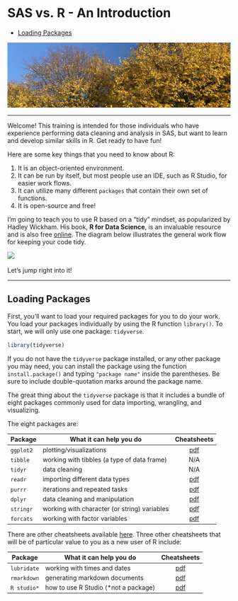 SAS vs. R - An Introduction
================

-   [Loading Packages](#loading-packages)

![](banner.jpg)

------------------------------------------------------------------------

Welcome! This training is intended for those individuals who have
experience performing data cleaning and analysis in SAS, but want to
learn and develop similar skills in R. Get ready to have fun!

Here are some key things that you need to know about R:

1.  It is an object-oriented environment.  
2.  It can be run by itself, but most people use an IDE, such as R
    Studio, for easier work flows.  
3.  It can utilize many different `packages` that contain their own set
    of functions.  
4.  It is open-source and free!

I’m going to teach you to use R based on a “tidy” mindset, as
popularized by Hadley Wickham. His book, **R for Data Science**, is an
invaluable resource and is also free [online](https://r4ds.had.co.nz/).
The diagram below illustrates the general work flow for keeping your
code tidy.

![](https://rstudio-education.github.io/tidyverse-cookbook/images/data-science-workflow.png)

Let’s jump right into it!

------------------------------------------------------------------------

## Loading Packages

First, you’ll want to load your required packages for you to do your
work. You load your packages individually by using the R function
`library()`. To start, we will only use one package: `tidyverse`.

``` r
library(tidyverse)
```

If you do not have the `tidyverse` package installed, or any other
package you may need, you can install the package using the function
`install.package()` and typing `"package name"` inside the parentheses.
Be sure to include double-quotation marks around the package name.

The great thing about the `tidyverse` package is that it includes a
bundle of eight packages commonly used for data importing, wrangling,
and visualizing.

The eight packages are:

| Package   | What it can help you do                      |                                     Cheatsheets                                     |
|-----------|----------------------------------------------|:-----------------------------------------------------------------------------------:|
| `ggplot2` | plotting/visualizations                      | [pdf](https://github.com/rstudio/cheatsheets/raw/master/data-visualization-2.1.pdf) |
| `tibble`  | working with tibbles (a type of data frame)  |                                         N/A                                         |
| `tidyr`   | data cleaning                                |                                         N/A                                         |
| `readr`   | importing different data types               |      [pdf](https://github.com/rstudio/cheatsheets/raw/master/data-import.pdf)       |
| `purrr`   | iterations and repeated tasks                |         [pdf](https://github.com/rstudio/cheatsheets/raw/master/purrr.pdf)          |
| `dplyr`   | data cleaning and manipulation               |  [pdf](https://github.com/rstudio/cheatsheets/raw/master/data-transformation.pdf)   |
| `stringr` | working with character (or string) variables |        [pdf](https://github.com/rstudio/cheatsheets/raw/master/strings.pdf)         |
| `forcats` | working with factor variables                |        [pdf](https://github.com/rstudio/cheatsheets/raw/master/factors.pdf)         |

There are other cheatsheets available
[here](https://rstudio.com/resources/cheatsheets/). Three other
cheatsheets that will be of particular value to you as a new user of R
include:

| Package     | What it can help you do               |                                Cheatsheets                                 |
|-------------|---------------------------------------|:--------------------------------------------------------------------------:|
| `lubridate` | working with times and dates          |   [pdf](https://github.com/rstudio/cheatsheets/raw/master/lubridate.pdf)   |
| `rmarkdown` | generating markdown documents         | [pdf](https://github.com/rstudio/cheatsheets/raw/master/rmarkdown-2.0.pdf) |
| `R studio*` | how to use R Studio (\*not a package) |  [pdf](https://github.com/rstudio/cheatsheets/raw/master/rstudio-ide.pdf)  |
